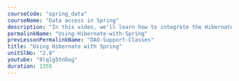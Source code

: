 ```yaml
---
courseCode: "spring_data"
courseName: "Data access in Spring"
description: "In this video, we'll learn how to integrate the Hibernate framework in our Spring application. We'll create a SessionFactory as a Spring singleton and use that in our DAO class to work with the database."
permalinkName: "Using-Hibernate-with-Spring"
prevLessonPermalinkName: "DAO-Support-Classes"
title: "Using Hibernate with Spring"
unitSlNo: "2.8"
youtube: "0lqlg5tnDag"
duration: 1355
---
```

